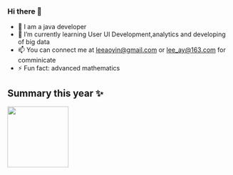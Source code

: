 ### Hi there 👋
- 👯 I am a java developer
- 🔭 I’m currently learning User UI Development,analytics and developing of big data
- 📫 You can connect me at leeaoyin@gmail.com or lee_ay@163.com for comminicate
- ⚡ Fun fact: advanced mathematics
## Summary this year ✨
<img align="" height="137px" src="https://github-readme-stats.vercel.app/api?username=Leeaoyin&hide_title=true&hide_border=true&show_icons=true&include_all_commits=true&line_height=21&bg_color=0,EC6C6C,FFD479,FFFC79,73FA79&theme=graywhite&locale=en" />
